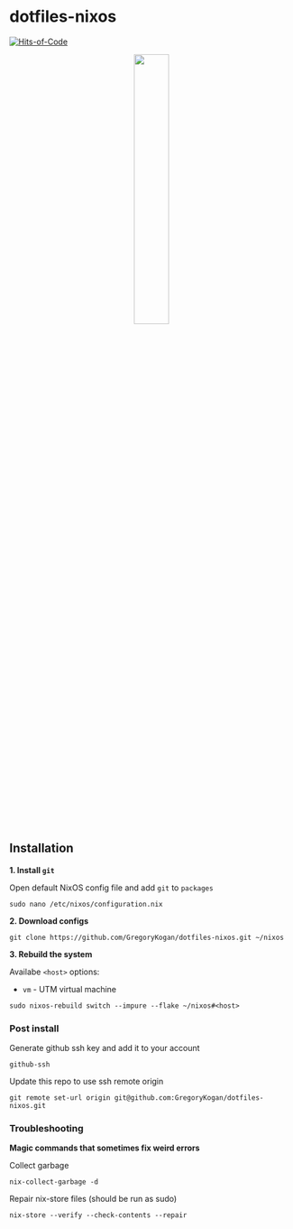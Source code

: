 # dotfiles-nixos

[![Hits-of-Code](https://hitsofcode.com/github/GregoryKogan/dotfiles-nixos?branch=main)](https://hitsofcode.com/github/GregoryKogan/dotfiles-nixos/view?branch=main)

<p align="center">
  <img src="https://github.com/GregoryKogan/dotfiles-nixos/assets/60318411/65971b6a-0f2f-4886-b1df-331a14eedb91" width="35%" />
</p>

## Installation

**1. Install `git`**

Open default NixOS config file and add `git` to `packages`

```shell
sudo nano /etc/nixos/configuration.nix
```

**2. Download configs**

```shell
git clone https://github.com/GregoryKogan/dotfiles-nixos.git ~/nixos
```

**3. Rebuild the system**

Availabe `<host>` options:
  - `vm` - UTM virtual machine

```shell
sudo nixos-rebuild switch --impure --flake ~/nixos#<host>
```

### Post install

Generate github ssh key and add it to your account

```shell
github-ssh
```

Update this repo to use ssh remote origin

```shell
git remote set-url origin git@github.com:GregoryKogan/dotfiles-nixos.git
```

### Troubleshooting

**Magic commands that sometimes fix weird errors**

Collect garbage

```shell
nix-collect-garbage -d
```

Repair nix-store files (should be run as sudo)

```shell
nix-store --verify --check-contents --repair
```
